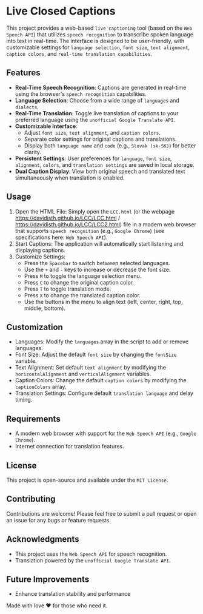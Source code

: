 # Live Closed Captions

This project provides a web-based `live captioning` tool (based on the `Web Speech API`) that utilizes `speech recognition` to transcribe spoken language into text in real-time. The interface is designed to be user-friendly, with customizable settings for `language selection`, `font size`, `text alignment`, `caption colors`, and `real-time translation capabilities`.

## Features
- **Real-Time Speech Recognition**: Captions are generated in real-time using the browser's `speech recognition` capabilities.
- **Language Selection**: Choose from a wide range of `languages` and `dialects`.
- **Real-Time Translation**: Toggle live translation of captions to your preferred language using the `unofficial Google Translate API`.
- **Customizable Interface**: 
  - Adjust `font size`, `text alignment`, and `caption colors`.
  - Separate color settings for original captions and translations.
  - Display both `language name` and `code` (e.g., `Slovak (sk-SK)`) for better clarity.
- **Persistent Settings**: User preferences for `language`, `font size`, `alignment`, `colors`, and `translation settings` are saved in local storage.
- **Dual Caption Display**: View both original speech and translated text simultaneously when translation is enabled.

## Usage
1. Open the HTML File: Simply open the `LCC.html` (or the webpage https://davidisth.github.io/LCC/LCC.html / https://davidisth.github.io/LCC/LCC2.html) file in a modern web browser that supports `speech recognition` (e.g., `Google Chrome`) (see specifications here: `Web Speech API`).
2. Start Captions: The application will automatically start listening and displaying captions.
3. Customize Settings:
   - Press the `Spacebar` to switch between selected languages.
   - Use the `+` and `-` keys to increase or decrease the font size.
   - Press `M` to toggle the language selection menu.
   - Press `C` to change the original caption color.
   - Press `T` to toggle translation mode.
   - Press `X` to change the translated caption color.
   - Use the buttons in the menu to align text (left, center, right, top, middle, bottom).

## Customization
- Languages: Modify the `languages` array in the script to add or remove languages.
- Font Size: Adjust the default `font size` by changing the `fontSize` variable.
- Text Alignment: Set default `text alignment` by modifying the `horizontalAlignment` and `verticalAlignment` variables.
- Caption Colors: Change the default `caption colors` by modifying the `captionColors` array.
- Translation Settings: Configure default `translation language` and delay timing.

## Requirements
- A modern web browser with support for the `Web Speech API` (e.g., `Google Chrome`).
- Internet connection for translation features.

## License
This project is open-source and available under the `MIT License`.

## Contributing
Contributions are welcome! Please feel free to submit a pull request or open an issue for any bugs or feature requests.

## Acknowledgments
- This project uses the `Web Speech API` for speech recognition.
- Translation powered by the `unofficial Google Translate API`.

## Future Improvements
- Enhance translation stability and performance

Made with love ❤️ for those who need it.
